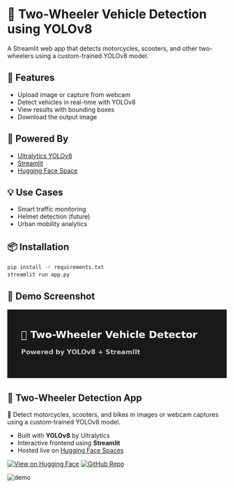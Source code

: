 # 🛵 Two-Wheeler Vehicle Detection using YOLOv8

A Streamlit web app that detects motorcycles, scooters, and other two-wheelers using a custom-trained YOLOv8 model.

## 🚀 Features
- Upload image or capture from webcam
- Detect vehicles in real-time with YOLOv8
- View results with bounding boxes
- Download the output image

## 🧠 Powered By
- [Ultralytics YOLOv8](https://github.com/ultralytics/ultralytics)
- [Streamlit](https://streamlit.io/)
- [Hugging Face Space](https://huggingface.co/spaces/azeemaslam/vehicle-detector)

## 💡 Use Cases
- Smart traffic monitoring
- Helmet detection (future)
- Urban mobility analytics

## 📦 Installation
```bash
pip install -r requirements.txt
streamlit run app.py
```

## 📸 Demo Screenshot
![Demo](banner.png)


## 🛵 Two-Wheeler Detection App

🚗 Detect motorcycles, scooters, and bikes in images or webcam captures using a custom-trained YOLOv8 model.

- Built with **YOLOv8** by Ultralytics
- Interactive frontend using **Streamlit**
- Hosted live on [Hugging Face Spaces](https://huggingface.co/spaces/azeemaslam/vehicle-detector)

[![View on Hugging Face](https://img.shields.io/badge/Live_App-HuggingFace-blue?logo=huggingface&style=for-the-badge)](https://huggingface.co/spaces/azeemaslam/vehicle-detector)
[![GitHub Repo](https://img.shields.io/badge/View_Code-GitHub-black?logo=github&style=for-the-badge)](https://github.com/azeemaslam/yolov8-two-wheeler-detector)

![demo](https://raw.githubusercontent.com/azeemaslam/yolov8-two-wheeler-detector/main/banner.png)

